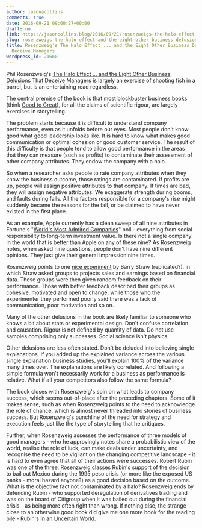 ```yaml
---
author: jasonacollins
comments: true
date: 2016-09-21 09:00:27+00:00
draft: no
link: https://jasoncollins.blog/2016/09/21/rosenzweigs-the-halo-effect-and-the-eight-other-business-delusions-that-deceive-managers/
slug: rosenzweigs-the-halo-effect-and-the-eight-other-business-delusions-that-deceive-managers
title: Rosenzweig's The Halo Effect ... and the Eight Other Business Delusions That
  Deceive Managers
wordpress_id: 21660
---
```


Phil Rosenzweig's [The Halo Effect ... and the Eight Other Business Delusions That Deceive Managers](http://amzn.to/2cM4KFW) is largely an exercise of shooting fish in a barrel, but is an entertaining read regardless.

The central premise of the book is that most blockbuster business books (think [Good to Great](https://jasoncollins.blog/2015/02/16/good-to-great-for-nations/)), for all the claims of scientific rigour, are largely exercises in storytelling.

The problem starts because it is difficult to understand company performance, even as it unfolds before our eyes. Most people don't know good what good leadership looks like. It is hard to know what makes good communication or optimal cohesion or good customer service. The result of this difficulty is that people tend to allow good performance in the areas that they can measure (such as profits) to contaminate their assessment of other company attributes. They endow the company with a halo.

So when a researcher asks people to rate company attributes when they know the business outcome, those ratings are contaminated. If profits are up, people will assign positive attributes to that company. If times are bad, they will assign negative attributes. We exaggerate strength during booms, and faults during falls. All the factors responsible for a company's rise might suddenly became the reasons for the fall, or be claimed to have never existed in the first place.

As an example, Apple currently has a clean sweep of all nine attributes in Fortune's "[World's Most Admired Companies](http://fortune.com/worlds-most-admired-companies/)" poll - everything from social responsibility to long-term investment value. Is there not a single company in the world that is better than Apple on any of these nine? As Rosenzweig notes, when asked nine questions, people don't have nine different opinions. They just give their general impression nine times.

Rosenzweig points to one [nice experiment](http://www.sciencedirect.com/science/article/pii/0030507375900604) by Barry Straw (replicated?), in which Straw asked groups to projects sales and earnings based on financial data. These groups were then given random feedback on their performance. Those with better feedback described their groups as cohesive, motivated and open to change, while those who the experimenter they performed poorly said there was a lack of communication, poor motivation and so on.

Many of the other delusions in the book are likely familiar to someone who knows a bit about stats or experimental design. Don't confuse correlation and causation. Rigour is not defined by quantity of data. Do not use samples comprising only successes. Social science isn't physics.

Other delusions are less often stated. Don't be deluded into believing single explanations. If you added up the explained variance across the various single explanation business studies, you'll explain 100% of the variance many times over. The explanations are likely correlated. And following a simple formula won't necessarily work for a business as performance is relative. What if all your competitors also follow the same formula?

The book closes with Rosenzweig's spin on what leads to company success, which seems out-of-place after the preceding chapters. Some of it makes sense, such as when Rosenzweig points to the need to acknowledge the role of chance, which is almost never threaded into stories of business success. But Rosenzweig's punchline of the need for strategy and execution feels just like the type of storytelling that he critiques.

Further, when Rosenzweig assesses the performance of three models of good managers - who he approvingly notes share a probabilistic view of the world, realise the role of luck, can make deals under uncertainty, and recognise the need to be vigilant on the changing competitive landscape - it is hard to even agree that all of their actions were successes. Robert Rubin was one of the three. Rosenzweig classes Rubin's support of the decision to bail out Mexico during the 1995 peso crisis (or more like the exposed US banks - moral hazard anyone?) as a good decision based on the outcome. What is the objective fact not contaminated by a halo? Rosenzweig ends by defending Rubin - who supported deregulation of derivatives trading and was on the board of Citigroup when it was bailed out during the financial crisis - as being more often right than wrong. If nothing else, the strange close to an otherwise good book did give me one more book for the reading pile - Rubin's [In an Uncertain World](http://amzn.to/2cDRFzm).
